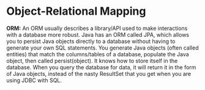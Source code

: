 # **Object-Relational Mapping**

**ORM:** An ORM usually describes a library/API used to make interactions with a database more robust. Java has an ORM called JPA, which allows you to persist Java objects directly to a database without having to generate your own SQL statements. You generate Java objects (often called entities) that match the columns/tables of a database, populate the Java object, then called persist(object). It knows how to store itself in the database. When you query the database for data, it will return it in the form of Java objects, instead of the nasty ResultSet that you get when you are using JDBC with SQL.